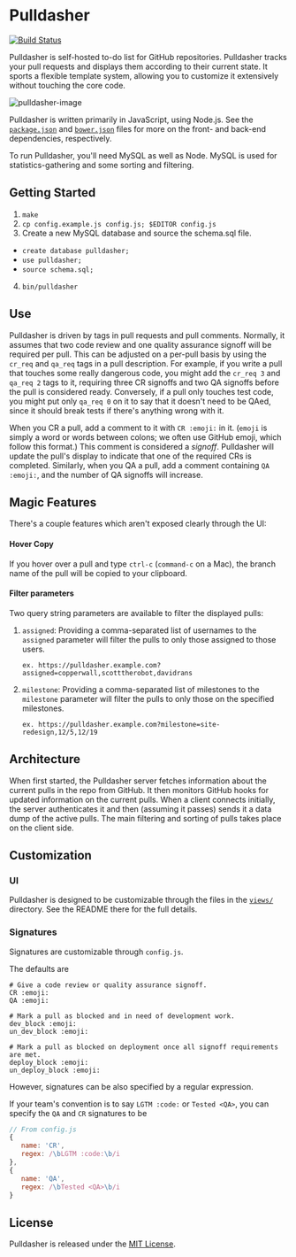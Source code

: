 # Pulldasher
[![Build
Status](https://travis-ci.org/iFixit/pulldasher.svg?branch=ci--add-travis)](https://travis-ci.org/iFixit/pulldasher)

Pulldasher is self-hosted to-do list for GitHub repositories.
Pulldasher tracks your pull requests and displays them according to their
current state. It sports a flexible template system, allowing you to customize
it extensively without touching the core code.

![pulldasher-image](https://cloud.githubusercontent.com/assets/2539016/11315808/78af398e-8fad-11e5-81d4-b59ae6109dec.png)

Pulldasher is written primarily in JavaScript, using Node.js. See the
[`package.json`](package.json/) and [`bower.json`](bower.json/) files for more on the front- and back-end
dependencies, respectively.

To run Pulldasher, you'll need MySQL as well as Node. MySQL is used for
statistics-gathering and some sorting and filtering.

## Getting Started
1. `make`
2. `cp config.example.js config.js; $EDITOR config.js`
3. Create a new MySQL database and source the schema.sql file.
 * `create database pulldasher;`
 * `use pulldasher;`
 * `source schema.sql;`
4. `bin/pulldasher`

## Use
Pulldasher is driven by tags in pull requests and pull comments. Normally, it
assumes that two code review and one quality assurance signoff will be
required per pull. This can be adjusted on a per-pull basis by using the
`cr_req` and `qa_req` tags in a pull description. For example, if you write a
pull that touches some really dangerous code, you might add the `cr_req 3` and
`qa_req 2` tags to it, requiring three CR signoffs and two QA signoffs before
the pull is considered ready. Conversely, if a pull only touches test code, you
might put only `qa_req 0` on it to say that it doesn't need to be QAed, since
it should break tests if there's anything wrong with it.

When you CR a pull, add a comment to it with `CR :emoji:` in it.
(`emoji` is simply a word or words between colons; we often use GitHub emoji,
which follow this format.) This comment is considered a _signoff_. Pulldasher
will update the pull's display to indicate that one of the required CRs is
completed.  Similarly, when you QA a pull, add a comment containing
`QA :emoji:`, and the number of QA signoffs will increase.

## Magic Features
There's a couple features which aren't exposed clearly through the UI:

#### Hover Copy
If you hover over a pull and type `ctrl-c` (`command-c` on a Mac), the branch
name of the pull will be copied to your clipboard.

#### Filter parameters
Two query string parameters are available to filter the displayed pulls:

1. `assigned`: Providing a comma-separated list of usernames to the `assigned`
   parameter will filter the pulls to only those assigned to those users.

   ```ex. https://pulldasher.example.com?assigned=copperwall,scotttherobot,davidrans```

2. `milestone`: Providing a comma-separated list of milestones to the
   `milestone` parameter will filter the pulls to only those on the specified
   milestones.

   ```ex. https://pulldasher.example.com?milestone=site-redesign,12/5,12/19```


## Architecture
When first started, the Pulldasher server fetches information about the current
pulls in the repo from GitHub. It then monitors GitHub hooks for updated
information on the current pulls. When a client connects initially, the server
authenticates it and then (assuming it passes) sends it a data dump of the
active pulls.  The main filtering and sorting of pulls takes place on the client
side.

## Customization

### UI
Pulldasher is designed to be customizable through the files in the
[`views/`](views/) directory. See the README there for the full details.

### Signatures
Signatures are customizable through `config.js`.

The defaults are

```
# Give a code review or quality assurance signoff.
CR :emoji:
QA :emoji:

# Mark a pull as blocked and in need of development work.
dev_block :emoji:
un_dev_block :emoji:

# Mark a pull as blocked on deployment once all signoff requirements are met.
deploy_block :emoji:
un_deploy_block :emoji:
```

However, signatures can be also specified by a regular expression.

If your team's convention is to say `LGTM :code:` or `Tested <QA>`, you can
specify the `QA` and `CR` signatures to be

```js
// From config.js
{
   name: 'CR',
   regex: /\bLGTM :code:\b/i
},
{
   name: 'QA',
   regex: /\bTested <QA>\b/i
}
```

## License

Pulldasher is released under the [MIT License](LICENSE/).
